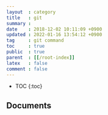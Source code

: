 ```yaml
---
layout  : category
title   : git
summary : 
date    : 2018-12-02 10:11:09 +0900
updated : 2022-01-16 13:54:12 +0900
tag     : git command
toc     : true
public  : true
parent  : [[/root-index]]
latex   : false
comment : false
---
```

* TOC
{:toc}


## Documents

